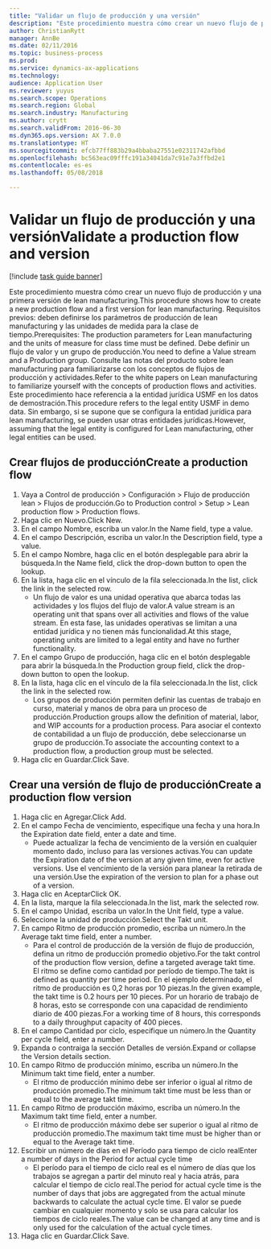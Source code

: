 ```yaml
--- 
title: "Validar un flujo de producción y una versión"
description: "Este procedimiento muestra cómo crear un nuevo flujo de producción y una primera versión de lean manufacturing."
author: ChristianRytt
manager: AnnBe
ms.date: 02/11/2016
ms.topic: business-process
ms.prod: 
ms.service: dynamics-ax-applications
ms.technology: 
audience: Application User
ms.reviewer: yuyus
ms.search.scope: Operations
ms.search.region: Global
ms.search.industry: Manufacturing
ms.author: crytt
ms.search.validFrom: 2016-06-30
ms.dyn365.ops.version: AX 7.0.0
ms.translationtype: HT
ms.sourcegitcommit: efcb77ff883b29a4bbaba27551e02311742afbbd
ms.openlocfilehash: bc563eac09fffc191a34041da7c91e7a3ffbd2e1
ms.contentlocale: es-es
ms.lasthandoff: 05/08/2018

---
```

# <a name="validate-a-production-flow-and-version"></a><span data-ttu-id="62b13-103">Validar un flujo de producción y una versión</span><span class="sxs-lookup"><span data-stu-id="62b13-103">Validate a production flow and version</span></span>

[!include [task guide banner](../../includes/task-guide-banner.md)]

<span data-ttu-id="62b13-104">Este procedimiento muestra cómo crear un nuevo flujo de producción y una primera versión de lean manufacturing.</span><span class="sxs-lookup"><span data-stu-id="62b13-104">This procedure shows how to create a new production flow and a first version for lean manufacturing.</span></span> <span data-ttu-id="62b13-105">Requisitos previos: deben definirse los parámetros de producción de lean manufacturing y las unidades de medida para la clase de tiempo.</span><span class="sxs-lookup"><span data-stu-id="62b13-105">Prerequisites: The production parameters for Lean manufacturing and the units of measure for class time must be defined.</span></span> <span data-ttu-id="62b13-106">Debe definir un flujo de valor y un grupo de producción.</span><span class="sxs-lookup"><span data-stu-id="62b13-106">You need to define a Value stream and a Production group.</span></span> <span data-ttu-id="62b13-107">Consulte las notas del producto sobre lean manufacturing para familiarizarse con los conceptos de flujos de producción y actividades.</span><span class="sxs-lookup"><span data-stu-id="62b13-107">Refer to the white papers on Lean manufacturing to familiarize yourself with the concepts of production flows and activities.</span></span> <span data-ttu-id="62b13-108">Este procedimiento hace referencia a la entidad jurídica USMF en los datos de demostración.</span><span class="sxs-lookup"><span data-stu-id="62b13-108">This procedure refers to the legal entity USMF in demo data.</span></span> <span data-ttu-id="62b13-109">Sin embargo, si se supone que se configura la entidad jurídica para lean manufacturing, se pueden usar otras entidades jurídicas.</span><span class="sxs-lookup"><span data-stu-id="62b13-109">However, assuming that the legal entity is configured for Lean manufacturing, other legal entities can be used.</span></span>


## <a name="create-a-production-flow"></a><span data-ttu-id="62b13-110">Crear flujos de producción</span><span class="sxs-lookup"><span data-stu-id="62b13-110">Create a production flow</span></span>
1. <span data-ttu-id="62b13-111">Vaya a Control de producción > Configuración > Flujo de producción lean > Flujos de producción.</span><span class="sxs-lookup"><span data-stu-id="62b13-111">Go to Production control > Setup > Lean production flow > Production flows.</span></span>
2. <span data-ttu-id="62b13-112">Haga clic en Nuevo.</span><span class="sxs-lookup"><span data-stu-id="62b13-112">Click New.</span></span>
3. <span data-ttu-id="62b13-113">En el campo Nombre, escriba un valor.</span><span class="sxs-lookup"><span data-stu-id="62b13-113">In the Name field, type a value.</span></span>
4. <span data-ttu-id="62b13-114">En el campo Descripción, escriba un valor.</span><span class="sxs-lookup"><span data-stu-id="62b13-114">In the Description field, type a value.</span></span>
5. <span data-ttu-id="62b13-115">En el campo Nombre, haga clic en el botón desplegable para abrir la búsqueda.</span><span class="sxs-lookup"><span data-stu-id="62b13-115">In the Name field, click the drop-down button to open the lookup.</span></span>
6. <span data-ttu-id="62b13-116">En la lista, haga clic en el vínculo de la fila seleccionada.</span><span class="sxs-lookup"><span data-stu-id="62b13-116">In the list, click the link in the selected row.</span></span>
    * <span data-ttu-id="62b13-117">Un flujo de valor es una unidad operativa que abarca todas las actividades y los flujos del flujo de valor.</span><span class="sxs-lookup"><span data-stu-id="62b13-117">A value stream is an operating unit that spans over all activities and flows of the value stream.</span></span>   <span data-ttu-id="62b13-118">En esta fase, las unidades operativas se limitan a una entidad jurídica y no tienen más funcionalidad.</span><span class="sxs-lookup"><span data-stu-id="62b13-118">At this stage, operating units are limited to a legal entity and have no further functionality.</span></span>  
7. <span data-ttu-id="62b13-119">En el campo Grupo de producción, haga clic en el botón desplegable para abrir la búsqueda.</span><span class="sxs-lookup"><span data-stu-id="62b13-119">In the Production group field, click the drop-down button to open the lookup.</span></span>
8. <span data-ttu-id="62b13-120">En la lista, haga clic en el vínculo de la fila seleccionada.</span><span class="sxs-lookup"><span data-stu-id="62b13-120">In the list, click the link in the selected row.</span></span>
    * <span data-ttu-id="62b13-121">Los grupos de producción permiten definir las cuentas de trabajo en curso, material y manos de obra para un proceso de producción.</span><span class="sxs-lookup"><span data-stu-id="62b13-121">Production groups allow the definition of material, labor, and WIP accounts for a production process.</span></span> <span data-ttu-id="62b13-122">Para asociar el contexto de contabilidad a un flujo de producción, debe seleccionarse un grupo de producción.</span><span class="sxs-lookup"><span data-stu-id="62b13-122">To associate the accounting context to a production flow, a production group must be selected.</span></span>  
9. <span data-ttu-id="62b13-123">Haga clic en Guardar.</span><span class="sxs-lookup"><span data-stu-id="62b13-123">Click Save.</span></span>

## <a name="create-a-production-flow-version"></a><span data-ttu-id="62b13-124">Crear una versión de flujo de producción</span><span class="sxs-lookup"><span data-stu-id="62b13-124">Create a production flow version</span></span>
1. <span data-ttu-id="62b13-125">Haga clic en Agregar.</span><span class="sxs-lookup"><span data-stu-id="62b13-125">Click Add.</span></span>
2. <span data-ttu-id="62b13-126">En el campo Fecha de vencimiento, especifique una fecha y una hora.</span><span class="sxs-lookup"><span data-stu-id="62b13-126">In the Expiration date field, enter a date and time.</span></span>
    * <span data-ttu-id="62b13-127">Puede actualizar la fecha de vencimiento de la versión en cualquier momento dado, incluso para las versiones activas.</span><span class="sxs-lookup"><span data-stu-id="62b13-127">You can update the Expiration date of the version at any given time, even for active versions.</span></span> <span data-ttu-id="62b13-128">Use el vencimiento de la versión para planear la retirada de una versión.</span><span class="sxs-lookup"><span data-stu-id="62b13-128">Use the expiration of the version to plan for a phase out of a version.</span></span>  
3. <span data-ttu-id="62b13-129">Haga clic en Aceptar</span><span class="sxs-lookup"><span data-stu-id="62b13-129">Click OK.</span></span>
4. <span data-ttu-id="62b13-130">En la lista, marque la fila seleccionada.</span><span class="sxs-lookup"><span data-stu-id="62b13-130">In the list, mark the selected row.</span></span>
5. <span data-ttu-id="62b13-131">En el campo Unidad, escriba un valor.</span><span class="sxs-lookup"><span data-stu-id="62b13-131">In the Unit field, type a value.</span></span>
6. <span data-ttu-id="62b13-132">Seleccione la unidad de producción.</span><span class="sxs-lookup"><span data-stu-id="62b13-132">Select the Takt unit.</span></span>
7. <span data-ttu-id="62b13-133">En campo Ritmo de producción promedio, escriba un número.</span><span class="sxs-lookup"><span data-stu-id="62b13-133">In the Average takt time field, enter a number.</span></span>
    * <span data-ttu-id="62b13-134">Para el control de producción de la versión de flujo de producción, defina un ritmo de producción promedio objetivo.</span><span class="sxs-lookup"><span data-stu-id="62b13-134">For the takt control of the production flow version, define a targeted average takt time.</span></span>   <span data-ttu-id="62b13-135">El ritmo se define como cantidad por período de tiempo.</span><span class="sxs-lookup"><span data-stu-id="62b13-135">The takt is defined as quantity  per time period.</span></span>  <span data-ttu-id="62b13-136">En el ejemplo determinado, el ritmo de producción es 0,2 horas por 10 piezas.</span><span class="sxs-lookup"><span data-stu-id="62b13-136">In the given example, the takt time is 0.2 hours per 10 pieces.</span></span> <span data-ttu-id="62b13-137">Por un horario de trabajo de 8 horas, esto se corresponde con una capacidad de rendimiento diario de 400 piezas.</span><span class="sxs-lookup"><span data-stu-id="62b13-137">For a working time of 8 hours, this corresponds to a daily throughput capacity of 400 pieces.</span></span>  
8. <span data-ttu-id="62b13-138">En el campo Cantidad por ciclo, especifique un número.</span><span class="sxs-lookup"><span data-stu-id="62b13-138">In the Quantity per cycle field, enter a number.</span></span>
9. <span data-ttu-id="62b13-139">Expanda o contraiga la sección Detalles de versión.</span><span class="sxs-lookup"><span data-stu-id="62b13-139">Expand or collapse the Version details section.</span></span>
10. <span data-ttu-id="62b13-140">En campo Ritmo de producción mínimo, escriba un número.</span><span class="sxs-lookup"><span data-stu-id="62b13-140">In the Minimum takt time field, enter a number.</span></span>
    * <span data-ttu-id="62b13-141">El ritmo de producción mínimo debe ser inferior o igual al ritmo de producción promedio.</span><span class="sxs-lookup"><span data-stu-id="62b13-141">The minimum takt time must be less than or equal to the average takt time.</span></span>  
11. <span data-ttu-id="62b13-142">En campo Ritmo de producción máximo, escriba un número.</span><span class="sxs-lookup"><span data-stu-id="62b13-142">In the Maximum takt time field, enter a number.</span></span>
    * <span data-ttu-id="62b13-143">El ritmo de producción máximo debe ser superior o igual al ritmo de producción promedio.</span><span class="sxs-lookup"><span data-stu-id="62b13-143">The maximum takt time must be higher than or equal to the Average takt time.</span></span>  
12. <span data-ttu-id="62b13-144">Escribir un número de días en el Período para tiempo de ciclo real</span><span class="sxs-lookup"><span data-stu-id="62b13-144">Enter a number of days in the Period for actual cycle time</span></span>
    * <span data-ttu-id="62b13-145">El período para el tiempo de ciclo real es el número de días que los trabajos se agregan a partir del minuto real y hacia atrás, para calcular el tiempo de ciclo real.</span><span class="sxs-lookup"><span data-stu-id="62b13-145">The period for actual cycle time is the number of days that jobs are aggregated from the actual minute backwards to calculate the actual cycle time.</span></span> <span data-ttu-id="62b13-146">El valor se puede cambiar en cualquier momento y solo se usa para calcular los tiempos de ciclo reales.</span><span class="sxs-lookup"><span data-stu-id="62b13-146">The value can be changed at any time and is only used for the calculation of the actual cycle times.</span></span>  
13. <span data-ttu-id="62b13-147">Haga clic en Guardar.</span><span class="sxs-lookup"><span data-stu-id="62b13-147">Click Save.</span></span>


